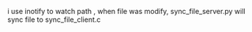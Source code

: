 i use inotify to watch path , when file was modify, sync_file_server.py will sync file to sync_file_client.c